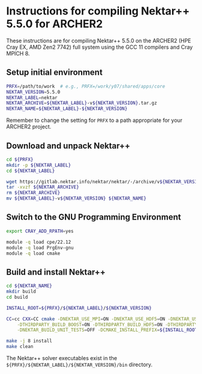 Instructions for compiling Nektar++ 5.5.0 for ARCHER2
=====================================================

These instructions are for compiling Nektar++ 5.5.0 on the ARCHER2 (HPE Cray EX, AMD Zen2 7742) full system
using the GCC 11 compilers and Cray MPICH 8.


Setup initial environment
-------------------------

```bash
PRFX=/path/to/work  # e.g., PRFX=/work/y07/shared/apps/core
NEKTAR_VERSION=5.5.0
NEKTAR_LABEL=nektar
NEKTAR_ARCHIVE=${NEKTAR_LABEL}-v${NEKTAR_VERSION}.tar.gz
NEKTAR_NAME=${NEKTAR_LABEL}-${NEKTAR_VERSION}
```

Remember to change the setting for `PRFX` to a path appropriate for your ARCHER2 project.


Download and unpack Nektar++
----------------------------

```bash
cd ${PRFX}
mkdir -p ${NEKTAR_LABEL}
cd ${NEKTAR_LABEL}

wget https://gitlab.nektar.info/nektar/nektar/-/archive/v${NEKTAR_VERSION}/${NEKTAR_ARCHIVE}
tar -xvzf ${NEKTAR_ARCHIVE}
rm ${NEKTAR_ARCHIVE}
mv ${NEKTAR_LABEL}-v${NEKTAR_VERSION} ${NEKTAR_NAME}
```


Switch to the GNU Programming Environment
-----------------------------------------

```bash
export CRAY_ADD_RPATH=yes

module -q load cpe/22.12
module -q load PrgEnv-gnu
module -q load cmake
```


Build and install Nektar++
--------------------------

```bash
cd ${NEKTAR_NAME}
mkdir build
cd build

INSTALL_ROOT=${PRFX}/${NEKTAR_LABEL}/${NEKTAR_VERSION}

CC=cc CXX=CC cmake -DNEKTAR_USE_MPI=ON -DNEKTAR_USE_HDF5=ON -DNEKTAR_USE_FFTW=ON \
    -DTHIRDPARTY_BUILD_BOOST=ON -DTHIRDPARTY_BUILD_HDF5=ON -DTHIRDPARTY_BUILD_FFTW=ON \
    -DNEKTAR_BUILD_UNIT_TESTS=OFF -DCMAKE_INSTALL_PREFIX=${INSTALL_ROOT} ..

make -j 8 install
make clean
```

The Nektar++ solver executables exist in the `${PRFX}/${NEKTAR_LABEL}/${NEKTAR_VERSION}/bin` directory.
